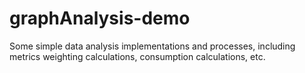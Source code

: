 # graphAnalysis-demo
Some simple data analysis implementations and processes, including metrics weighting calculations, consumption calculations, etc.
